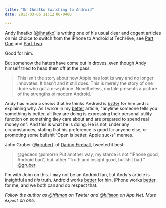 ```yaml
---
title: "On Ihnatko Switching to Android"
date: 2013-03-06 11:12:00-0400

---
```


Andy Ihnatko ([@ihnatko](https://twitter.com/Ihnatko)) is writing one of his usual clear and cogent articles on his choice to switch from the iPhone to Android at TechHive, see [Part One](http://www.techhive.com/article/2030042/why-i-switched-from-iphone-to-android.html) and [Part Two](http://www.techhive.com/article/2030116/customize-and-collaborate-why-i-switched-from-iphone-to-android-part-2.html).

Good for him.

But somehow the haters have come out in droves, even though Andy himself tried to head them off at the pass:

> This isn't the story about how Apple has lost its way and no longer innovates. It hasn't and it still does. This is merely the story of one dude who got a new phone. Nonetheless, my tale presents a picture of the strengths of modern Android.

Andy has made a choice that he thinks Android is [better](https://hiltmon.com/blog/2013/03/02/better/) for him and is explaining why. As I wrote in my [better](https://hiltmon.com/blog/2013/03/02/better/) article, "anytime someone tells you something is better, all they are doing is expressing their personal utility function on something they care about and are prepared to spend real money on". And this is what he is doing. He is not, under any circumstances, stating that his preference is good for anyone else, or promoting some bullshit "Open is better, Apple sucks" memes.

John Gruber ([@gruber](https://twitter.com/gruber)), of [Daring Fireball](http://daringfireball.net), tweeted it best:

> @gedeon @dmoren Put another way, my stance is not “iPhone good, Android bad”, but rather “Truth and insight good, bullshit bad.”  
> [@gruber](https://twitter.com/gruber/status/309323578724196353)


I'm with John on this. I may not be an Android fan, but Andy's article is insightful and *his* truth. Android works [better](https://hiltmon.com/blog/2013/03/02/better/) for him, iPhone works [better](https://hiltmon.com/blog/2013/03/02/better/) for me, and we both can and do respect that.

*Follow the author as [@hiltmon](https://twitter.com/hiltmon) on Twitter and [@hiltmon](http://alpha.app.net/hiltmon) on App.Net. Mute `#xpost` on one.*
